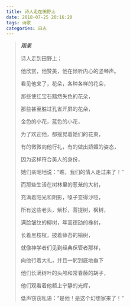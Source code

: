 ```yaml
---
title: 诗人走在田野上
date: 2018-07-25 20:16:20
tags: 诗歌
categories: 日志
---
```


> ***雨果***
>
> 诗人走到田野上；
>
> 他欣赏，他赞美，他在倾听内心的竖琴声。   
>
> 看见他来了，花朵，各种各样的花朵，   
>
> 那些使红宝石黯然失色的花朵，   
>
> 那些甚至胜过孔雀开屏的花朵，   
>
> 金色的小花，蓝色的小花，   
>
> 为了欢迎他，都摇晃着她们的花束，   
>
> 有的微微向他行礼，有的做出娇媚的姿态，   
>
> 因为这样符合美人的身份，
>
> 她们亲昵地说：“瞧，我们的情人走过来了！”   
>
> 而那些生活在树林里的葱茏的大树，   
>
> 充满着阳光和阴影，嗓子变得沙哑，   
>
> 所有这些老头，紫杉，菩提树，枫树，   
>
> 满脸皱纹的柳树，年高德劭的橡树，   
>
> 长着黑枝杈，披着藓苔的榆树，   
>
> 就像神学者们见到经典保管者那样，   
>
> 向他行着大礼，并且一躬到底地垂下   
>
> 他们长满树叶的头颅和常春藤的胡子，   
>
> 他们观看着他额上宁静的光辉，   
>
> 低声窃窃私语：“是他！是这个幻想家来了！”  